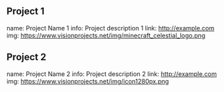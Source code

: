 ## Project 1
name: Project Name 1
info: Project description 1
link: http://example.com
img: https://www.visionprojects.net/img/minecraft_celestial_logo.png

## Project 2
name: Project Name 2
info: Project description 2
link: http://example.com
img: https://www.visionprojects.net/img/icon1280px.png

